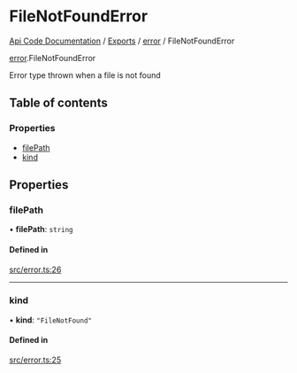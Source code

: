 # FileNotFoundError
 
[Api Code Documentation](../README.md) / [Exports](../modules.md) / [error](../modules/error.md) / FileNotFoundError

[error](../modules/error.md).FileNotFoundError

Error type thrown when a file is not found

## Table of contents

### Properties

- [filePath](error.FileNotFoundError.md#filepath)
- [kind](error.FileNotFoundError.md#kind)

## Properties

### filePath

• **filePath**: `string`

#### Defined in

[src/error.ts:26](https://github.com/openkfw/TruBudget/blob/3cf6626/api/src/error.ts#L26)

___

### kind

• **kind**: ``"FileNotFound"``

#### Defined in

[src/error.ts:25](https://github.com/openkfw/TruBudget/blob/3cf6626/api/src/error.ts#L25)
